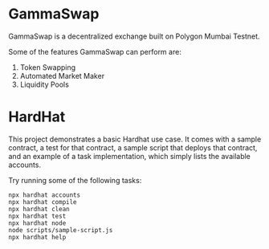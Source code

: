 # GammaSwap

GammaSwap is a decentralized exchange built on Polygon Mumbai Testnet. 

Some of the features GammaSwap can perform are:

1. Token Swapping
2. Automated Market Maker
3. Liquidity Pools

# HardHat

This project demonstrates a basic Hardhat use case. It comes with a sample contract, a test for that contract, a sample script that deploys that contract, and an example of a task implementation, which simply lists the available accounts.

Try running some of the following tasks:

```shell
npx hardhat accounts
npx hardhat compile
npx hardhat clean
npx hardhat test
npx hardhat node
node scripts/sample-script.js
npx hardhat help
```
